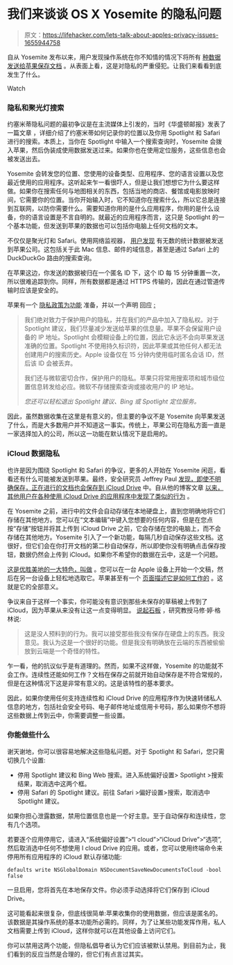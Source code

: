 # 我们来谈谈 OS X Yosemite 的隐私问题

> 原文：<https://lifehacker.com/lets-talk-about-apples-privacy-issues-1655944758>

自从 Yosemite 发布以来，用户发现操作系统在你不知情的情况下将所有 [种数据发送给苹果](https://lifehacker.com/safari-and-spotlight-can-send-data-to-apple-heres-how-1648453540)[保存文档](http://arstechnica.com/security/2014/11/critics-chafe-as-macs-send-sensitive-docs-to-icloud-without-warning/) 。从表面上看，这是对隐私的严重侵犯。让我们来看看到底发生了什么。

Watch

### 隐私和聚光灯搜索

约塞米蒂隐私问题的最初争议是在主流媒体上引发的，当时《华盛顿邮报》发表了一篇文章 ，详细介绍了约塞米蒂如何记录你的位置以及你用 Spotlight 和 Safari 进行的搜索。本质上，当你在 Spotlight 中输入一个搜索查询时，Yosemite 会拨入苹果，然后伪装成使用数据发送过来。如果你也在使用定位服务，这些信息也会被发送出去。

Yosemite 会转发您的位置、您使用的设备类型、应用程序、您的语言设置以及您最近使用的应用程序。这听起来乍一看很吓人，但是让我们想想它为什么要这样做。如果你在搜索任何与地图相关的东西，包括当地的商店、餐馆或电影放映时间，它需要你的位置。当你开始输入时，它不知道你在搜索什么，所以它总是连接到互联网，以防你需要什么。需要知道你用的是什么应用程序，你用的是什么设备，你的语言设置是不言自明的。就最近的应用程序而言，这只是 Spotlight 的一个基本功能，但发送到苹果的数据也可以包括你电脑上任何文档的文本。

不仅仅是聚光灯和 Safari。使用网络监视器， [用户发现](https://github.com/fix-macosx/yosemite-phone-home) 有无数的统计数据被发送到苹果公司。这包括关于此 Mac 信息、邮件的域信息，甚至是通过 Safari 上的 DuckDuckGo 路由的搜索查询。

在苹果这边，你发送的数据被归在一个匿名 ID 下，这个 ID 每 15 分钟重置一次，所以很难追踪到你。同样，所有数据都是通过 HTTPS 传输的，因此在通过管道传输时应该是安全的。

苹果有一个 [隐私政策为功能](http://go.redirectingat.com/?id=66960X1514734&site=theverge.com&xs=1&isjs=1&url=http%3A%2F%2Fwww.apple.com%2Fprivacy%2Fprivacy-built-in%2F&xguid=e91dddc793f95cad9cab246359d4ea05&xcreo=0&xed=0&sref=http%3A%2F%2Fwww.theverge.com%2F2014%2F10%2F20%2F7022881%2Fapple-yosemite-spotlight-privacy-concerns&pref=http%3A%2F%2Fdaringfireball.net%2Flinked%2F2014%2F10%2F20%2Fyosemite-spotlight-privacy&xtz=480&abp=1) 准备，并以一个声明 回应 [:](http://www.theverge.com/2014/10/20/7022881/apple-yosemite-spotlight-privacy-concerns)

> 我们绝对致力于保护用户的隐私，并在我们的产品中加入了隐私权。对于 Spotlight 建议，我们尽量减少发送给苹果的信息量。苹果不会保留用户设备的 IP 地址。Spotlight 会模糊设备上的位置，因此它永远不会向苹果发送准确的位置。Spotlight 不使用持久标识符，因此苹果或其他任何人都无法创建用户的搜索历史。Apple 设备仅在 15 分钟内使用临时匿名会话 ID，然后该 ID 会被丢弃。
> 
> 我们还与微软密切合作，保护用户的隐私。苹果只将常用搜索项和城市级位置信息转发给必应。微软不存储搜索查询或接收用户的 IP 地址。
> 
> *您还可以轻松退出 Spotlight 建议、Bing 或 Spotlight 定位服务。*

因此，虽然数据收集在这里是有意义的，但主要的争议不是 Yosemite 向苹果发送了什么，而是大多数用户并不知道这一事实。传统上，苹果公司在隐私方面一直是一家选择加入的公司，所以这一功能在默认情况下是启用的。

### iCloud 数据隐私

也许是因为围绕 Spotlight 和 Safari 的争议，更多的人开始在 Yosemite 闲逛，看看还有什么可能被发送到苹果。最终，安全研究员 Jeffrey Paul [发现，即使不明确保存，正在进行的文档也会保存到 iCloud Drive](https://datavibe.net/~sneak/20141023/wtf-icloud/) 中。自从他的博客文章 [以来，其他用户在各种使用 iCloud Drive 的应用程序中发现了类似的行为](https://gist.github.com/landonf/c498562213286d778ac9) 。

在 Yosemite 之前，进行中的文件会自动存储在本地硬盘上，直到您明确地将它们存储在其他地方。您可以在“文本编辑”中键入您想要的任何内容，但是在您点按“存储”按钮并将其上传到 iCloud Drive 之前，它会存储在您的电脑上，而不会存储在其他地方。Yosemite 引入了一个新功能，每隔几秒自动保存这些文档。这很好，但它们会在你打开文档的第二秒自动保存，所以即使你没有明确点击保存按钮，数据仍然会上传到 iCloud。如果你不希望你的数据在云中，这是一个问题。

[这是优胜美地的一大特色，叫做](https://www.apple.com/ios/whats-new/continuity/) 。您可以在一台 Apple 设备上开始一个文稿，然后在另一台设备上轻松地选取它。苹果甚至有一个 [页面描述它是如何工作的](http://support.apple.com/en-us/TS4372) 。这就是它的全部意义。

争议来自于这样一个事实，你可能没有意识到那些未保存的草稿被上传到了 iCloud，因为苹果从来没有让这一点变得明显。 [说起石板](http://www.slate.com/blogs/future_tense/2014/11/03/filevault_2_mac_users_unsaved_files_and_screenshots_are_automatically_uploaded.html) ，研究教授马修·婷·格林说:

> 这是没人预料到的行为。我可以接受那些我没有保存在硬盘上的东西。我没意见。我认为这是一个很好的功能。但是我没有明确放在云端的东西被偷偷放到云端是一个奇怪的特性。

乍一看，他的抗议似乎是有道理的。然而，如果不这样做，Yosemite 的功能就不会工作。连续性还能如何工作？文档在保存之前就开始自动保存是不符合常规的，但是在这种情况下这是非常有意义的。这是该特性的基本要求。

因此，如果你使用任何支持连续性和 iCloud Drive 的应用程序作为快速转储私人信息的地方，包括社会安全号码、电子邮件地址或信用卡号码，那么如果你不想将这些数据上传到云中，你需要调整一些设置。

### 你能做些什么

谢天谢地，你可以很容易地解决这些隐私问题。对于 Spotlight 和 Safari，您只需切换几个设置:

*   停用 Spotlight 建议和 Bing Web 搜索。进入系统偏好设置> Spotlight >搜索结果，取消选中这两个框。
*   停用 Safari 的 Spotlight 建议。前往 Safari >偏好设置>搜索，取消选中 Spotlight 建议。

如果你担心泄露数据，禁用位置信息也是一个好主意。至于自动保存和连续性，您有几个选项。

若要逐个应用停用它，请进入“系统偏好设置”>“I cloud”>“iCloud Drive”>“选项”,然后取消选中任何不想使用 I cloud Drive 的应用。或者，您可以使用终端命令来停用所有应用程序的 iCloud 默认存储功能:

`defaults write NSGlobalDomain NSDocumentSaveNewDocumentsToCloud -bool false`

一旦启用，您将首先在本地保存文件。你必须手动选择将它们保存到 iCloud Drive。

这可能看起来很复杂，但底线很简单:苹果收集你的使用数据，但应该是匿名的。该数据是其操作系统的基本功能所必需的。同样，为了让某些功能发挥作用，私人文档需要上传到 iCloud，这样你就可以在其他设备上访问它们。

你可以禁用这两个功能，但隐私倡导者认为它们应该被默认禁用。到目前为止，我们看到的反应当然是合理的，但它们有点言过其实。